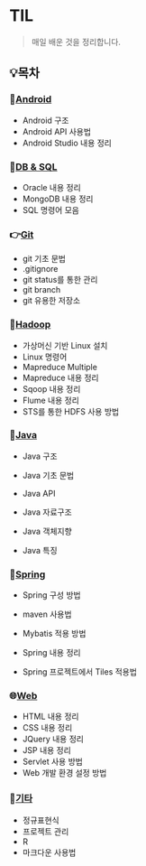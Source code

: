 # TIL

> 매일 배운 것을 정리합니다.

## :bulb:목차

### :iphone:[Android](./Android)

* Android 구조
* Android API 사용법
* Android Studio 내용 정리

### :floppy_disk:[DB & SQL](./DB&SQL)

* Oracle 내용 정리
* MongoDB 내용 정리
* SQL 명령어 모음

### :point_right:[**Git**](./git)

* git 기초 문법
* .gitignore
* git status를 통한 관리
* git branch
* git 유용한 저장소

### :file_folder:[Hadoop](./Hadoop)

* 가상머신 기반 Linux 설치 
* Linux 명령어
* Mapreduce Multiple
* Mapreduce 내용 정리
* Sqoop 내용 정리
* Flume 내용 정리
* STS를 통한 HDFS 사용 방법

### :tea:[Java](./Java)

* Java 구조

* Java 기초 문법
* Java API
* Java 자료구조
* Java 객체지향 
* Java 특징

### :leaves:[Spring](./Spring)

* Spring 구성 방법

* maven 사용법
* Mybatis 적용 방법
* Spring 내용 정리
* Spring 프로젝트에서 Tiles 적용법

### :globe_with_meridians:[Web](./Web)

* HTML 내용 정리
* CSS 내용 정리
* JQuery 내용 정리
* JSP 내용 정리
* Servlet 사용 방법
* Web 개발 환경 설정 방법

### :memo:[기타](./기타)

* 정규표현식
* 프로젝트 관리
* R
* 마크다운 사용법

